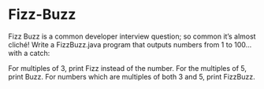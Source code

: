 # Fizz-Buzz
Fizz Buzz is a common developer interview question; so common it’s almost cliché!
Write a FizzBuzz.java program that outputs numbers from 1 to 100… with a catch:

For multiples of 3, print Fizz instead of the number.
For the multiples of 5, print Buzz.
For numbers which are multiples of both 3 and 5, print FizzBuzz.
